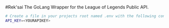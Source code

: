 #Rek'sai
The GoLang Wrapper for the League of Legends Public API.

```bash
# Create a file in your projects root named .env with the following content
API_KEY=<YOURAPIKEY>
```